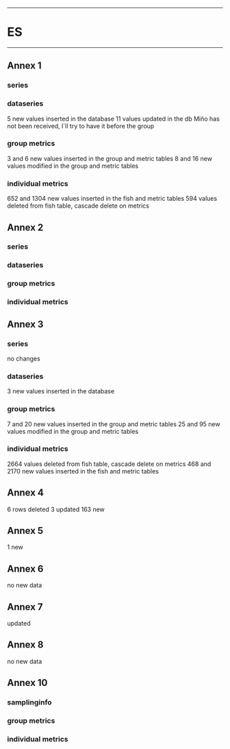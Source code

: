 -----------------------------------------------------------
# ES 
-----------------------------------------------------------

## Annex 1

### series

### dataseries
 5 new values inserted in the database
11 values updated in the db
Miño has not been received, I´ll try to have it before the group
### group metrics
 3 and 6 new values inserted in the group and metric tables
  8 and 16 new values modified in the group and metric tables
### individual metrics

 652 and 1304 new values inserted in the fish and metric tables
 594 values deleted from fish table, cascade delete on metrics
## Annex 2

### series

### dataseries


### group metrics


### individual metrics



## Annex 3

### series
no changes
### dataseries
3 new values inserted in the database

### group metrics
7 and 20 new values inserted in the group and metric tables
25 and 95 new values modified in the group and metric tables
### individual metrics
2664 values deleted from fish table, cascade delete on metrics
 468 and 2170 new values inserted in the fish and metric tables

## Annex 4

6 rows deleted
3 updated 
163 new

## Annex 5
1 new


## Annex 6
no new data

## Annex 7
updated


## Annex 8
no new data


## Annex 10

### samplinginfo


### group metrics


### individual metrics

